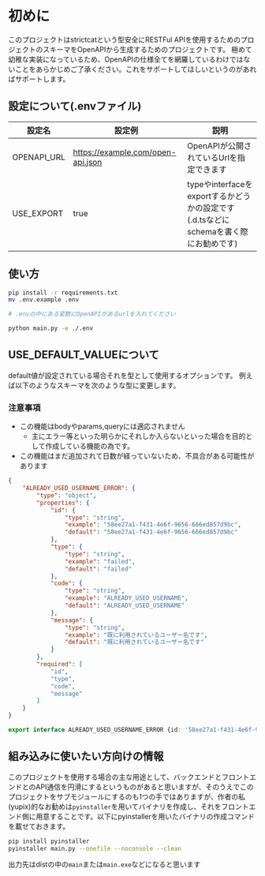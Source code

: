 # 初めに

このプロジェクトはstrictcatという型安全にRESTFul APIを使用するためのプロジェクトのスキーマをOpenAPIから生成するためのプロジェクトです。
極めて幼稚な実装になっているため、OpenAPIの仕様全てを網羅しているわけではないことをあらかじめご了承ください。これをサポートしてほしいというのがあればサポートします。

## 設定について(.envファイル)

|設定名|設定例|説明|
|---|---|---|
|OPENAPI_URL|https://example.com/open-api.json|OpenAPIが公開されているUrlを指定できます|
|USE_EXPORT|true|typeやinterfaceをexportするかどうかの設定です(.d.tsなどにschemaを書く際にお勧めです)|

## 使い方

```bash
pip install -r requirements.txt
mv .env.example .env

# .envの中にある変数にOpenAPIがあるurlを入れてください

python main.py -e ./.env
```

## USE_DEFAULT_VALUEについて

default値が設定されている場合それを型として使用するオプションです。
例えば以下のようなスキーマを次のような型に変更します。

### 注意事項

- この機能はbodyやparams,queryには適応されません
    - 主にエラー等といった明らかにそれしか入らないといった場合を目的として作成している機能の為です。
- この機能はまだ追加されて日数が経っていないため、不具合がある可能性があります

```json
{
    "ALREADY_USED_USERNAME_ERROR": {
        "type": "object",
        "properties": {
            "id": {
                "type": "string",
                "example": "58ee27a1-f431-4e6f-9656-666ed857d9bc",
                "default": "58ee27a1-f431-4e6f-9656-666ed857d9bc"
            },
            "type": {
                "type": "string",
                "example": "failed",
                "default": "failed"
            },
            "code": {
                "type": "string",
                "example": "ALREADY_USED_USERNAME",
                "default": "ALREADY_USED_USERNAME"
            },
            "message": {
                "type": "string",
                "example": "既に利用されているユーザー名です",
                "default": "既に利用されているユーザー名です"
            }
        },
        "required": [
            "id",
            "type",
            "code",
            "message"
        ]
    }
}
```

```ts
export interface ALREADY_USED_USERNAME_ERROR {id: '58ee27a1-f431-4e6f-9656-666ed857d9bc', type: 'failed', code: 'ALREADY_USED_USERNAME', message: '既に利用されているユーザー名です'}
```

## 組み込みに使いたい方向けの情報

このプロジェクトを使用する場合の主な用途として、バックエンドとフロントエンドとのAPI通信を円滑にするというものがあると思いますが、そのうえでこのプロジェクトをサブモジュールにするのも1つの手ではありますが、作者の私(yupix)的なお勧めは`pyinstaller`を用いてバイナリを作成し、それをフロントエンド側に用意することです。以下にpyinstallerを用いたバイナリの作成コマンドを載せておきます。

```bash
pip install pyinstaller
pyinstaller main.py --onefile --noconsole --clean
```

出力先はdistの中の`main`または`main.exe`などになると思います
